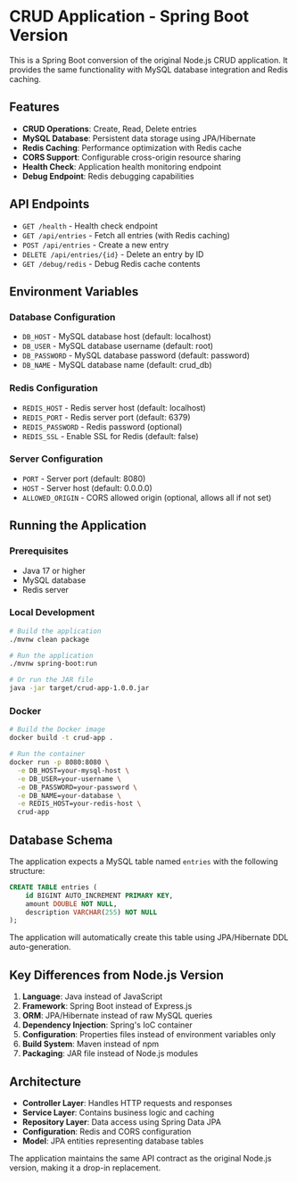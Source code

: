 # CRUD Application - Spring Boot Version

This is a Spring Boot conversion of the original Node.js CRUD application. It provides the same functionality with MySQL database integration and Redis caching.

## Features

- **CRUD Operations**: Create, Read, Delete entries
- **MySQL Database**: Persistent data storage using JPA/Hibernate
- **Redis Caching**: Performance optimization with Redis cache
- **CORS Support**: Configurable cross-origin resource sharing
- **Health Check**: Application health monitoring endpoint
- **Debug Endpoint**: Redis debugging capabilities

## API Endpoints

- `GET /health` - Health check endpoint
- `GET /api/entries` - Fetch all entries (with Redis caching)
- `POST /api/entries` - Create a new entry
- `DELETE /api/entries/{id}` - Delete an entry by ID
- `GET /debug/redis` - Debug Redis cache contents

## Environment Variables

### Database Configuration
- `DB_HOST` - MySQL database host (default: localhost)
- `DB_USER` - MySQL database username (default: root)
- `DB_PASSWORD` - MySQL database password (default: password)
- `DB_NAME` - MySQL database name (default: crud_db)

### Redis Configuration
- `REDIS_HOST` - Redis server host (default: localhost)
- `REDIS_PORT` - Redis server port (default: 6379)
- `REDIS_PASSWORD` - Redis password (optional)
- `REDIS_SSL` - Enable SSL for Redis (default: false)

### Server Configuration
- `PORT` - Server port (default: 8080)
- `HOST` - Server host (default: 0.0.0.0)
- `ALLOWED_ORIGIN` - CORS allowed origin (optional, allows all if not set)

## Running the Application

### Prerequisites
- Java 17 or higher
- MySQL database
- Redis server

### Local Development
```bash
# Build the application
./mvnw clean package

# Run the application
./mvnw spring-boot:run

# Or run the JAR file
java -jar target/crud-app-1.0.0.jar
```

### Docker
```bash
# Build the Docker image
docker build -t crud-app .

# Run the container
docker run -p 8080:8080 \
  -e DB_HOST=your-mysql-host \
  -e DB_USER=your-username \
  -e DB_PASSWORD=your-password \
  -e DB_NAME=your-database \
  -e REDIS_HOST=your-redis-host \
  crud-app
```

## Database Schema

The application expects a MySQL table named `entries` with the following structure:

```sql
CREATE TABLE entries (
    id BIGINT AUTO_INCREMENT PRIMARY KEY,
    amount DOUBLE NOT NULL,
    description VARCHAR(255) NOT NULL
);
```

The application will automatically create this table using JPA/Hibernate DDL auto-generation.

## Key Differences from Node.js Version

1. **Language**: Java instead of JavaScript
2. **Framework**: Spring Boot instead of Express.js
3. **ORM**: JPA/Hibernate instead of raw MySQL queries
4. **Dependency Injection**: Spring's IoC container
5. **Configuration**: Properties files instead of environment variables only
6. **Build System**: Maven instead of npm
7. **Packaging**: JAR file instead of Node.js modules

## Architecture

- **Controller Layer**: Handles HTTP requests and responses
- **Service Layer**: Contains business logic and caching
- **Repository Layer**: Data access using Spring Data JPA
- **Configuration**: Redis and CORS configuration
- **Model**: JPA entities representing database tables

The application maintains the same API contract as the original Node.js version, making it a drop-in replacement.